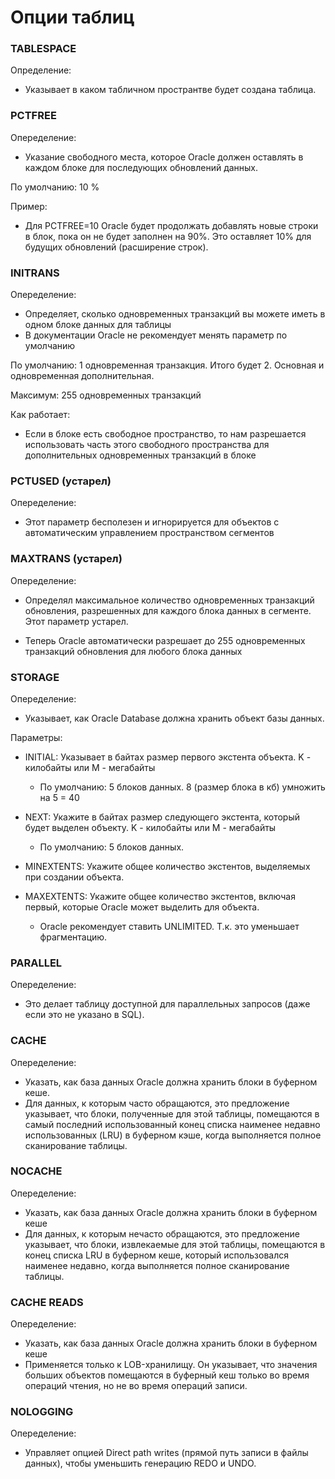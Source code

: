 # Опции таблиц

### TABLESPACE
Определение: 
 - Указывает в каком табличном пространтве будет создана таблица.


### PCTFREE 
Опеределение: 
  - Указание свободного места, которое Oracle должен оставлять в каждом блоке для последующих обновлений данных.

По умолчанию: 10 %

Пример: 
  - Для PCTFREE=10 Oracle будет продолжать добавлять новые строки в блок, пока он не будет заполнен на 90%. Это оставляет 10% для будущих обновлений (расширение строк).


### INITRANS 
Опеределение:
  - Определяет, сколько одновременных транзакций вы можете иметь в одном блоке данных для таблицы
  - В документации Oracle не рекомендует менять параметр по умолчанию

По умолчанию: 1 одновременная транзакция. Итого будет 2. Основная и одновременная дополнительная.

Максимум: 255 одновременных транзакций

Как работает: 
  - Если в блоке есть свободное пространство, то нам разрешается использовать часть этого свободного пространства для дополнительных одновременных транзакций в блоке


### PCTUSED (устарел)
Опеределение: 
  - Этот параметр бесполезен и игнорируется для объектов с автоматическим управлением пространством сегментов


### MAXTRANS (устарел)
Опеределение: 
  - Определял максимальное количество одновременных транзакций обновления, разрешенных для каждого блока данных в сегменте. Этот параметр устарел.
  
  - Теперь Oracle автоматически разрешает до 255 одновременных транзакций обновления для любого блока данных

### STORAGE 
Опеределение:
  - Указывает, как Oracle Database должна хранить объект базы данных.
  
Параметры:
  - INITIAL: Указывает в байтах размер первого экстента объекта. K - килобайты или M - мегабайты 
    - По умолчанию: 5 блоков данных. 8 (размер блока в кб) умножить на 5 = 40 
  
  - NEXT: Укажите в байтах размер следующего экстента, который будет выделен объекту. K - килобайты или M - мегабайты 
    - По умолчанию: 5 блоков данных.
  
  - MINEXTENTS: Укажите общее количество экстентов, выделяемых при создании объекта.
  
  - MAXEXTENTS: Укажите общее количество экстентов, включая первый, которые Oracle может выделить для объекта.
    - Oracle рекомендует ставить UNLIMITED. Т.к. это уменьшает фрагментацию.

### PARALLEL 
Опеределение:
  - Это делает таблицу доступной для параллельных запросов (даже если это не указано в SQL).

### CACHE
Опеределение: 
  - Указать, как база данных Oracle должна хранить блоки в буферном кеше. 
  - Для данных, к которым часто обращаются, это предложение указывает, что блоки, полученные для этой таблицы, помещаются в самый последний использованный конец списка наименее недавно использованных (LRU) в буферном кэше, когда выполняется полное сканирование таблицы. 

### NOCACHE
Опеределение: 
  - Указать, как база данных Oracle должна хранить блоки в буферном кеше
  - Для данных, к которым нечасто обращаются, это предложение указывает, что блоки, извлекаемые для этой таблицы, помещаются в конец списка LRU в буферном кеше, который использовался наименее недавно, когда выполняется полное сканирование таблицы.

### CACHE READS
Опеределение: 
  - Указать, как база данных Oracle должна хранить блоки в буферном кеше
  - Применяется только к LOB-хранилищу. Он указывает, что значения больших объектов помещаются в буферный кеш только во время операций чтения, но не во время операций записи.

### NOLOGGING 
Опеределение:
  - Управляет опцией Direct path writes (прямой путь записи в файлы данных), чтобы уменьшить генерацию REDO и UNDO.